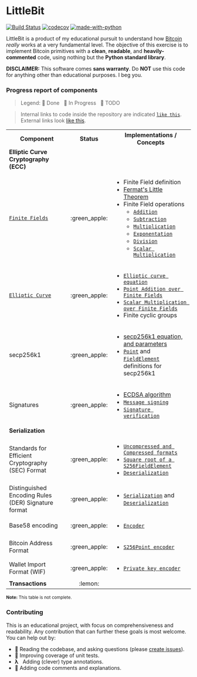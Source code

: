 # LittleBit

[![Build Status](https://travis-ci.org/onyb/littlebit.svg?branch=master)](https://travis-ci.org/onyb/littlebit)
[![codecov](https://codecov.io/gh/onyb/littlebit/branch/master/graph/badge.svg)](https://codecov.io/gh/onyb/littlebit)
[![made-with-python](https://img.shields.io/badge/Made%20with-Python3.8-1f425f.svg)](https://www.python.org/)


LittleBit is a product of my educational pursuit to understand how [Bitcoin](https://bitcoin.org/bitcoin.pdf) _really_ works at a very fundamental level. The objective of this exercise is to implement Bitcoin primitives with a **clean**, **readable**, and **heavily-commented** code, using nothing but the **Python standard library**.

**DISCLAIMER:** This software comes **sans warranty**. Do **NOT** use this code for anything other than educational purposes. I beg you.


### Progress report of components

> Legend: :green_apple: Done &nbsp; :lemon: In Progress &nbsp; :tomato: TODO

> Internal links to code inside the repository are indicated <a href="https://github.com/onyb/littlebit">`like this`</a>. External links look <a href="https://github.com/onyb/littlebit">like this</a>.

<table>
  <tbody>
    <tr>
      <th>Component</th>
      <th align="center">Status</th>
      <th align="center">Implementations / Concepts</th>
    </tr>
    <tr>
      <td><b>Elliptic Curve Cryptography (ECC)</b></td>
      <td align="center"></td>
      <td></td>
    </tr>
    <tr>
      <td><a href="littlebit/cryptography/field.py"><code>Finite Fields</code></a></td>
      <td align="center">:green_apple:</td>
      <td>
        <ul>
          <li>
            Finite Field definition
          </li>
          <li>
            <a href="https://brilliant.org/wiki/fermats-little-theorem/">Fermat's Little Theorem</a>
          </li>
          <li>
            Finite Field operations
            <ul>
              <li><a href="littlebit/cryptography/field.py#L19-L25"><code>Addition</code></a></li>
              <li><a href="littlebit/cryptography/field.py#L27-L33"><code>Subtraction</code></a></li>
              <li><a href="littlebit/cryptography/field.py#L35-L41"><code>Multiplication</code></a></li>
              <li><a href="littlebit/cryptography/field.py#L43-L67"><code>Exponentation</code></a></li>
              <li><a href="littlebit/cryptography/field.py#L69-L82"><code>Division</code></a></li>
              <li><a href="littlebit/cryptography/field.py#L84-L90"><code>Scalar Multiplication</code></a></li>
            </ul>
          </li>
        </ul>
      </td>
    </tr>
    <tr>
      <td><a href="littlebit/cryptography/point.py"><code>Elliptic Curve</code></a></td>
      <td align="center">:green_apple:</td>
      <td>
        <ul>
          <li>
            <a href="littlebit/cryptography/point.py#L22"><code>Elliptic curve equation</code></a>
          </li>
          <li>
            <a href="littlebit/cryptography/point.py#L34-L104"><code>Point Addition over Finite Fields</code></a>
          </li>
          <li>
            <a href="littlebit/cryptography/point.py#L106-L123"><code>Scalar Multiplication over Finite Fields</code></a>
          </li>
          <li>
            Finite cyclic groups
          </li>
        </ul>
      </td>
    </tr>
    <tr>
      <td>secp256k1</td>
      <td align="center">:green_apple:</td>
      <td>
        <ul>
          <li><a href="https://en.bitcoin.it/wiki/Secp256k1">secp256k1 equation, and parameters</a></li>
          <li><a href="littlebit/cryptography/secp256k1/point.py"><code>Point</code></a> and <a href="littlebit/cryptography/secp256k1/field.py"><code>FieldElement</code></a> definitions for secp256k1</li>
        </ul>
      </td>
    </tr>
    <tr>
      <td>Signatures</td>
      <td align="center">:green_apple:</td>
      <td>
        <ul>
          <li><a href="https://en.wikipedia.org/wiki/Elliptic_Curve_Digital_Signature_Algorithm">ECDSA algorithm</a></li>
          <li><a href="littlebit/cryptography/secp256k1/private_key.py#L25-L33"><code>Message signing</code></a></li>
          <li><a href="littlebit/cryptography/secp256k1/point.py#L23-L29"><code>Signature verification</code></a></li>
        </ul>
      </td>
    </tr>
    <tr>
      <td><b>Serialization</b></td>
      <td align="center"></td>
      <td></td>
    </tr>
    <tr>
      <td>Standards for Efficient Cryptography (SEC) Format</td>
      <td align="center">:green_apple:</td>
      <td>
        <ul>
          <li><a href="littlebit/cryptography/secp256k1/point.py#L31-L58"><code>Uncompressed and Compressed formats</code></a></li>
          <li><a href="littlebit/cryptography/secp256k1/field.py#L12-L31"><code>Square root of a S256FieldElement</code></a></li>
          <li><a href="littlebit/cryptography/secp256k1/point.py#L60-L89"><code>Deserialization</code></a></li>
        </ul>
      </td>
    </tr>
    <tr>
      <td>Distinguished Encoding Rules (DER) Signature format</td>
      <td align="center">:green_apple:</td>
      <td>
        <ul>
          <li><a href="littlebit/cryptography/secp256k1/signature.py#L12-L51"><code>Serialization</code></a> and <a href="littlebit/cryptography/secp256k1/signature.py#L53-L92"><code>Deserialization</code></a></li>
        </ul>
      </td>
    </tr>
    <tr>
      <td>Base58 encoding</td>
      <td align="center">:green_apple:</td>
      <td>
        <ul>
          <li><a href="littlebit/cryptography/utils.py#L20-L43"><code>Encoder</code></a></li>
        </ul>
      </td>
    </tr>
    <tr>
      <td>Bitcoin Address Format</td>
      <td align="center">:green_apple:</td>
      <td>
        <ul>
          <li><a href="littlebit/cryptography/secp256k1/point.py#L91-L94"><code>S256Point encoder</code></a></li>
        </ul>
      </td>
    </tr>
    <tr>
      <td>Wallet Import Format (WIF)</td>
      <td align="center">:green_apple:</td>
      <td>
        <ul>
          <li><a href="littlebit/cryptography/secp256k1/private_key.py#L63-L68"><code>Private key encoder</code></a></li>
        </ul>
      </td>
    </tr>
    <tr>
      <td><b>Transactions</b></td>
      <td align="center">:lemon:</td>
      <td></td>
    </tr>
  </tbody>
</table>

<sub><b>Note:</b> This table is not complete.</sub>


### Contributing

This is an educational project, with focus on comprehensiveness and readability. Any contribution that can further these goals is most welcome. You can help out by:

- 🔬 Reading the codebase, and asking questions (please [create issues](https://github.com/onyb/littlebit/issues/new)).
- 💯 Improving coverage of unit tests.
- <b>λ</b> &nbsp; Adding (clever) type annotations.
- 💬 Adding code comments and explanations.
